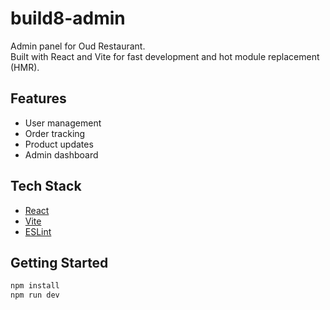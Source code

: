 # build8-admin

Admin panel for Oud Restaurant.  
Built with React and Vite for fast development and hot module replacement (HMR).

## Features

- User management
- Order tracking
- Product updates
- Admin dashboard

## Tech Stack

- [React](https://reactjs.org/)
- [Vite](https://vitejs.dev/)
- [ESLint](https://eslint.org/)

## Getting Started

```bash
npm install
npm run dev

